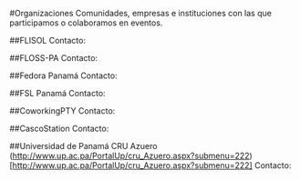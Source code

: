 #Organizaciones
Comunidades, empresas e instituciones con las que participamos o colaboramos en eventos.

##FLISOL
Contacto:

##FLOSS-PA
Contacto:

##Fedora Panamá
Contacto:

##FSL Panamá
Contacto:

##CoworkingPTY
Contacto:

##CascoStation
Contacto:

##Universidad de Panamá CRU Azuero
(http://www.up.ac.pa/PortalUp/cru_Azuero.aspx?submenu=222)[http://www.up.ac.pa/PortalUp/cru_Azuero.aspx?submenu=222]
Contacto:

